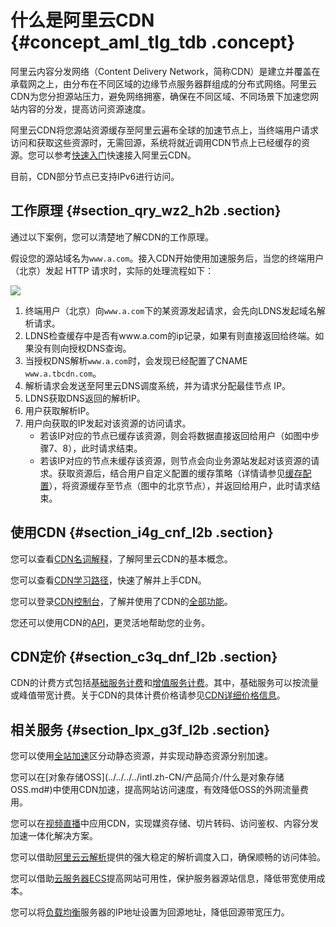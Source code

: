 # 什么是阿里云CDN {#concept_aml_tlg_tdb .concept}

阿里云内容分发网络（Content Delivery Network，简称CDN）是建立并覆盖在承载网之上，由分布在不同区域的边缘节点服务器群组成的分布式网络。阿里云CDN为您分担源站压力，避免网络拥塞，确保在不同区域、不同场景下加速您网站内容的分发，提高访问资源速度。

阿里云CDN将您源站资源缓存至阿里云遍布全球的加速节点上，当终端用户请求访问和获取这些资源时，无需回源，系统将就近调用CDN节点上已经缓存的资源。您可以参考[快速入门](../../../../intl.zh-CN/快速入门/快速入门.md#)快速接入阿里云CDN。

目前，CDN部分节点已支持IPv6进行访问。

## 工作原理 {#section_qry_wz2_h2b .section}

通过以下案例，您可以清楚地了解CDN的工作原理。

假设您的源站域名为`www.a.com`。接入CDN开始使用加速服务后，当您的终端用户（北京）发起 HTTP 请求时，实际的处理流程如下：

![](http://static-aliyun-doc.oss-cn-hangzhou.aliyuncs.com/assets/img/5098/15589499244886_zh-CN.png)

1.  终端用户（北京）向`www.a.com`下的某资源发起请求，会先向LDNS发起域名解析请求。
2.  LDNS检查缓存中是否有www.a.com的ip记录，如果有则直接返回给终端。如果没有则向授权DNS查询。
3.  当授权DNS解析`www.a.com`时，会发现已经配置了CNAME `www.a.tbcdn.com`。
4.  解析请求会发送至阿里云DNS调度系统，并为请求分配最佳节点 IP。
5.  LDNS获取DNS返回的解析IP。
6.  用户获取解析IP。
7.  用户向获取的IP发起对该资源的访问请求。
    -   若该IP对应的节点已缓存该资源，则会将数据直接返回给用户（如图中步骤7、8），此时请求结束。
    -   若该IP对应的节点未缓存该资源，则节点会向业务源站发起对该资源的请求。获取资源后，结合用户自定义配置的缓存策略（详情请参见[缓存配置](../../../../intl.zh-CN/用户指南/域名管理/节点缓存设置/缓存配置.md#)），将资源缓存至节点（图中的北京节点），并返回给用户，此时请求结束。

## 使用CDN {#section_i4g_cnf_l2b .section}

您可以查看[CDN名词解释](intl.zh-CN/产品简介/名词解释.md#)，了解阿里云CDN的基本概念。

您可以查看[CDN学习路径](https://www.alibabacloud.com/zh/getting-started/learningpath/cdn)，快速了解并上手CDN。

您可以登录[CDN控制台](https://cdnnext.console.aliyun.com)，了解并使用了CDN的[全部功能](../../../../intl.zh-CN/用户指南/CDN功能列表.md#)。

您还可以使用CDN的[API](https://www.alibabacloud.com/help/zh/doc-detail/91856.htm)，更灵活地帮助您的业务。

## CDN定价 {#section_c3q_dnf_l2b .section}

CDN的计费方式包括[基础服务计费](../../../../intl.zh-CN/产品定价/计费方式/基础服务计费.md#)和[增值服务计费](../../../../intl.zh-CN/产品定价/计费方式/增值服务计费.md#)。其中，基础服务可以按流量或峰值带宽计费。关于CDN的具体计费价格请参见[CDN详细价格信息](https://www.aliyun.com/price/product?spm=a2c4g.11186623.2.10.1b444ee22Dxy8y#/cdn/detail)。

## 相关服务 {#section_lpx_g3f_l2b .section}

您可以使用[全站加速](https://www.alibabacloud.com/help/zh/product/64812.htm)区分动静态资源，并实现动静态资源分别加速。

您可以在[对象存储OSS](../../../../intl.zh-CN/产品简介/什么是对象存储 OSS.md#)中使用CDN加速，提高网站访问速度，有效降低OSS的外网流量费用。

您可以在[视频直播](https://www.alibabacloud.com/help/zh/product/29949.htm)中应用CDN，实现媒资存储、切片转码、访问鉴权、内容分发加速一体化解决方案。

您可以借助[阿里云云解析](https://www.alibabacloud.com/help/zh/product/34269.htm)提供的强大稳定的解析调度入口，确保顺畅的访问体验。

您可以借助[云服务器ECS](../../../../intl.zh-CN/产品简介/什么是云服务器ECS.md#)提高网站可用性，保护服务器源站信息，降低带宽使用成本。

您可以将[负载均衡](../../../../intl.zh-CN/产品简介/什么是负载均衡.md#)服务器的IP地址设置为回源地址，降低回源带宽压力。

